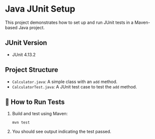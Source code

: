 # Java JUnit Setup

This project demonstrates how to set up and run JUnit tests in a Maven-based Java project.

## JUnit Version
- JUnit 4.13.2

## Project Structure
- `Calculator.java`: A simple class with an `add` method.
- `CalculatorTest.java`: A JUnit test case to test the `add` method.

## 🚀 How to Run Tests

1. Build and test using Maven:
   ```
   mvn test
   ```

2. You should see output indicating the test passed.